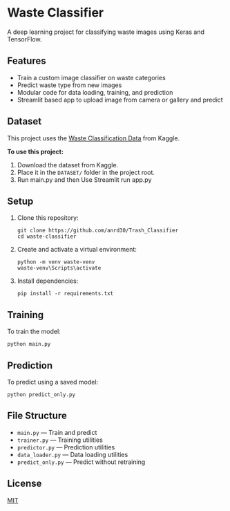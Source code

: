 # Waste Classifier

A deep learning project for classifying waste images using Keras and TensorFlow.

## Features

- Train a custom image classifier on waste categories
- Predict waste type from new images
- Modular code for data loading, training, and prediction
- Streamlit based app to upload image from camera or gallery and predict
## Dataset

This project uses the [Waste Classification Data](https://www.kaggle.com/datasets/techsash/waste-classification-data?resource=download) from Kaggle.

**To use this project:**
1. Download the dataset from Kaggle.
2. Place it in the `DATASET/` folder in the project root.
3. Run main.py and then Use Streamlit run app.py
## Setup

1. Clone this repository:
   ```
   git clone https://github.com/anrd30/Trash_Classifier
   cd waste-classifier
   ```

2. Create and activate a virtual environment:
   ```
   python -m venv waste-venv
   waste-venv\Scripts\activate
   ```

3. Install dependencies:
   ```
   pip install -r requirements.txt
   ```

## Training

To train the model:
```
python main.py
```

## Prediction

To predict using a saved model:
```
python predict_only.py
```

## File Structure

- `main.py` — Train and predict
- `trainer.py` — Training utilities
- `predictor.py` — Prediction utilities
- `data_loader.py` — Data loading utilities
- `predict_only.py` — Predict without retraining

## License

[MIT](LICENSE)
